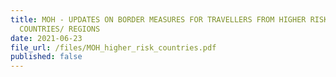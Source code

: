 ```yaml
---
title: MOH - UPDATES ON BORDER MEASURES FOR TRAVELLERS FROM HIGHER RISK
  COUNTRIES/ REGIONS
date: 2021-06-23
file_url: /files/MOH_higher_risk_countries.pdf
published: false
---
```

